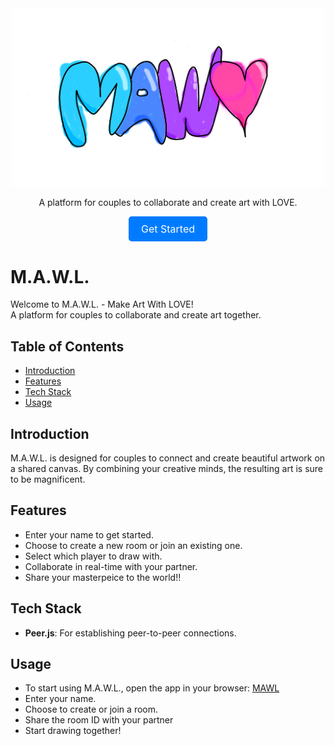 <div align="center">
    <img src="https://github.com/jonesyu30/MAWL/blob/main/assets/08a69412-dd0d-46e1-aae4-36f4e3088e47.sketchpad-2.png" alt="M.A.W.L. Logo" width="500" />
</div>

<div align="center">
    <p>A platform for couples to collaborate and create art with LOVE.</p>
    <a href="https://jonesyu30.github.io/MAWL/" target="_blank" style="display: inline-block; padding: 10px 20px; font-size: 16px; color: white; background-color: #007BFF; text-decoration: none; border-radius: 5px;">Get Started</a>
</div>

# M.A.W.L.

Welcome to M.A.W.L. - Make Art With LOVE!  
A platform for couples to collaborate and create art together.

## Table of Contents
- [Introduction](#introduction)
- [Features](#features)
- [Tech Stack](#tech-stack)
- [Usage](#usage)

## Introduction

M.A.W.L. is designed for couples to connect and create beautiful artwork on a shared canvas. By combining your creative minds, the resulting art is sure to be magnificent.

## Features

- Enter your name to get started.
- Choose to create a new room or join an existing one.
- Select which player to draw with.
- Collaborate in real-time with your partner.
- Share your masterpeice to the world!! 

## Tech Stack

- **Peer.js**: For establishing peer-to-peer connections.

## Usage

- To start using M.A.W.L., open the app in your browser: [MAWL](https://jonesyu30.github.io/MAWL/)
- Enter your name.
- Choose to create or join a room.
- Share the room ID with your partner
- Start drawing together!
